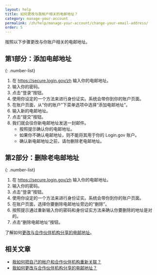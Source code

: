 ```yaml
---
layout: help
title: 如何更改与我帐户相关的电邮地址？
category: manage-your-account
permalink: /zh/help/manage-your-account/change-your-email-address/
order: 5
---
```


按照以下步骤更改与你账户相关的电邮地址。

## 第1部分：添加电邮地址

{: .number-list}
1. 在 <https://secure.login.gov/zh> 输入你的电邮地址。
1. 输入你的密码。
1. 点击“登录”按钮。
1. 使用你设定的一个方法来进行身份证实。系统会带你到你的账户页面。
1. 在账户页面，从“你的账户”下菜单选项中选择“添加电邮地址”。
1. 输入新的电邮地址。
1. 点击“提交”按钮。
1. 我们就会往你新电邮地址发送一封邮件。
   * 按照提示确认你的电邮地址。
   * 如果你不确认电邮地址，则不能将其用于你的 Login.gov 账户。
   * 确认新电邮地址之前，请勿删除老电邮地址。

## 第2部分：删除老电邮地址

{: .number-list}
1. 在 <https://secure.login.gov/zh> 输入你的电邮地址。
1. 输入你的密码。
1. 点击“登录”按钮。
1. 使用你设定的一个方法来进行身份证实。系统会带你到你的账户页面。
1. 在账户页面，选择你要删除电邮地址旁边的“删除”。
1. 按照提示通过重新输入你的密码和身份证实方法来确认你要删除的地址是对的。
1. 点击“删除电邮地址”按钮。

了解如何[更改与合作伙伴机构分享的电邮地址](#)。

## 相关文章

* [我如何把自己的帐户和合作伙伴机构重新关联？](#)
* [我如何更改与合作伙伴机构分享的电邮地址？](#)